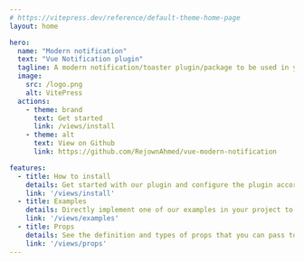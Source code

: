 ```yaml
---
# https://vitepress.dev/reference/default-theme-home-page
layout: home

hero:
  name: "Modern notification"
  text: "Vue Notification plugin"
  tagline: A modern notification/toaster plugin/package to be used in your Vue 3 projects
  image:
    src: /logo.png
    alt: VitePress
  actions:
    - theme: brand
      text: Get started
      link: /views/install
    - theme: alt
      text: View on Github
      link: https://github.com/RejownAhmed/vue-modern-notification

features:
  - title: How to install
    details: Get started with our plugin and configure the plugin according to your needs
    link: '/views/install'
  - title: Examples
    details: Directly implement one of our examples in your project to get started
    link: '/views/examples'
  - title: Props
    details: See the definition and types of props that you can pass to the plugin
    link: '/views/props'
---
```



